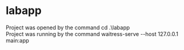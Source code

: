 # labapp
Project was opened by the command cd .\labapp\
Project was running by the command waitress-serve --host 127.0.0.1 main:app
